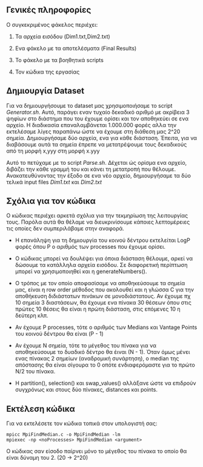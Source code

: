 ## Γενικές πληροφορίες

Ο συγκεκριμένος φάκελος περιέχει:

1. Τα αρχεία εισόδου (Dim1.txt,Dim2.txt)

2. Ενα φάκελο με τα αποτελέσματα (Final Results)

3. Το φάκελο με τα βοηθητικά scripts

4. Τον κώδικα της εργασίας

## Δημιουργία Dataset

Για να δημιουργήσουμε το dataset μας χρησιμοποιήσαμε το script *Generator.sh*. Αυτό,
παράγει εναν τυχαίο δεκαδικό αριθμό με ακρίβεια 3 ψηφίων στο διάστημα που του έχουμε ορίσει και τον αποθηκεύει σε ενα αρχείο. Η διαδικασία επαναλαμβάνεται 1.000.000 φορές αλλα την εκτελέσαμε λίγες παραπάνω ώστε να έχουμε στη διάθεση μας 2^20 σημεία. Δημιουργήσαμε δύο αρχεία, ενα για κάθε διάσταση. Έπειτα, για να διαβάσουμε αυτά τα σημεία έπρεπε να μετατρέψουμε τους δεκαδικούς από τη μορφή x,yyy στη μορφή x.yyy

Αυτό το πετύχαμε με το script *Parse.sh*. Δέχεται ώς ορίσμα ενα αρχείο, διβάζει την κάθε γραμμή του και κάνει τη μετατροπή που θέλουμε. Ανακατευθύνοντας την έξοδο σε ενα νέο αρχείο, δημιουργήσαμε τα δύο τελικά input files *Dim1.txt* και *Dim2.txt*

## Σχόλια για τον κώδικα

Ο κώδικας περιέχει αρκετά σχόλια για την τεκμηρίωση της λειτουργίας τους. Παρόλα αυτά θα θέλαμε να διευκρινίσουμε κάποιες λεπτομέρειες τις οποίες δεν συμπεριλάβαμε στην αναφορά.

* Η επανάληψη για τη δημιουργία του κοινού δέντρου εκτελείται LogP φορές όπου P ο αριθμός των processes που έχουμε ορίσει.

* Ο κώδικας μπορεί να δουλέψει για όποια διάσταση θέλουμε, αρκεί να δώσουμε τα κατάλληλα αρχεία εισόδου. Σε διαφορετική περίπτωση μπορεί να χρησιμοποιηθεί και η generateNumbers().

* Ο τρόπος με τον οποίο αποφασίσαμε να αποθηκεύσουμε τα σημεία μας, είναι η row order μέθοδος που ακολουθεί και η γλώσσα C για την αποθήκευση διδιάστατων πινάκων σε μονοδιάστατους. Αν έχουμε πχ 10 σημεία 3 διαστάσεων, θα έχουμε ενα πίνακα 30 θέσεων όπου στις πρώτες 10 θέσεις θα είναι η πρώτη διάσταση, στις επόμενες 10 η δεύτερη κλπ.

* Αν έχουμε P processes, τότε ο αριθμός των Medians και Vantage Points του κοινού δέντρου θα είναι (P - 1)

* Αν έχουμε N σημεία, τότε το μέγεθος του πίνακα για να αποθηκεύσουμε το δυαδικό δέντρο θα έιναι (Ν - 1).  Όταν όμως μένει ενας πίνακας 2 σημείων (αναδρομική συνάρτηση), ο median της απόστασης θα είναι σίγουρα το 0 οπότε ενδιαφερόμαστε για το πρώτο N/2 του πίνακα.

* Η partition(), selection() και swap_values() αλλάξανε ώστε να επιδρούν συγχρόνως και στους δύο πίνακες, distances και points.

## Εκτέλεση κώδικα

Για να εκτελέσετε τον κώδικα τοπικά στον υπολογιστή σας:

    mpicc MpiFindMedian.c -o MpiFindMedian -lm
    mpiexec -np <noProcesses> MpiFindMedian <argument>

Ο κώδικας σαν είσοδο παίρνει μόνο το μέγεθος του πίνακα το οποίο θα είναι δύναμη του 2. (20 -> 2^20)
